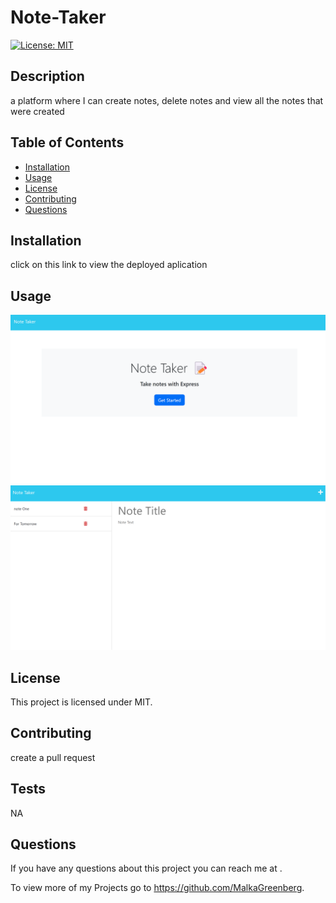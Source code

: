 # Note-Taker
  [![License: MIT](https://img.shields.io/badge/License-MIT-yellow.svg)](https://opensource.org/licenses/MIT)

  ## Description
  a platform where I can create notes, delete notes and view all the notes that were created

  ## Table of Contents 
  - [Installation](#installation)
  - [Usage](#usage)
  - [License](#license)
  - [Contributing](#contributing)
  - [Questions](#questions)

  ## Installation
  click on this link to view the deployed aplication

  ## Usage
  ![screenshot](utils/images/screenshot.png)
  ![screenshot](utils/images/screenshot2.png)

  ## License
  This project is licensed under MIT.


  ## Contributing
  create a pull request

  ## Tests
  NA

  ## Questions
  If you have any questions about this project you can reach me at .

  To view more of my Projects go to https://github.com/MalkaGreenberg.
